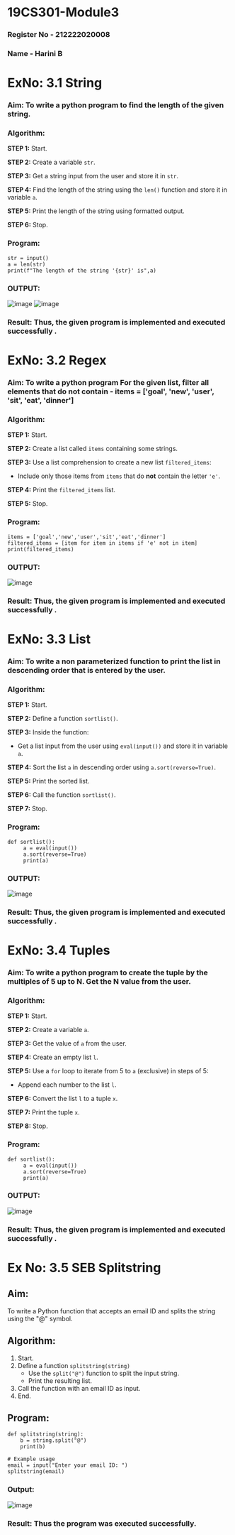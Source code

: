 # 19CS301-Module3
### Register No - 212222020008
### Name - Harini B

# ExNo: 3.1 String
### Aim: To write a python program to find the length of the given string.
### Algorithm:

**STEP 1:** Start.

**STEP 2:** Create a variable `str`.

**STEP 3:** Get a string input from the user and store it in `str`.

**STEP 4:** Find the length of the string using the `len()` function and store it in variable `a`.

**STEP 5:** Print the length of the string using formatted output.

**STEP 6:** Stop.

### Program:
```
str = input()
a = len(str)
print(f"The length of the string '{str}' is",a)

```
### OUTPUT:
![image](https://github.com/user-attachments/assets/393e432a-aec8-4fa2-a0e5-6944f16108ee)
![image](https://github.com/user-attachments/assets/96104f48-849e-4133-98be-9fc0c93351f7)

### Result: Thus, the given program is implemented and executed successfully .

# ExNo: 3.2 Regex
### Aim: To write a python program For the given list, filter all elements that do not contain - items = ['goal', 'new', 'user', 'sit', 'eat', 'dinner']

### Algorithm:

**STEP 1:** Start.

**STEP 2:** Create a list called `items` containing some strings.

**STEP 3:** Use a list comprehension to create a new list `filtered_items`:
- Include only those items from `items` that do **not** contain the letter `'e'`.

**STEP 4:** Print the `filtered_items` list.

**STEP 5:** Stop.

### Program:
```
items = ['goal','new','user','sit','eat','dinner']
filtered_items = [item for item in items if 'e' not in item]
print(filtered_items)

```
### OUTPUT:
![image](https://github.com/user-attachments/assets/5cc5d231-d1fd-40ab-bf3d-739d3f7a654c)

### Result: Thus, the given program is implemented and executed successfully .

# ExNo: 3.3 List
### Aim: To write a non parameterized function to print the list in descending order that is entered by the user.
### Algorithm:

**STEP 1:** Start.

**STEP 2:** Define a function `sortlist()`.

**STEP 3:** Inside the function:
- Get a list input from the user using `eval(input())` and store it in variable `a`.

**STEP 4:** Sort the list `a` in descending order using `a.sort(reverse=True)`.

**STEP 5:** Print the sorted list.

**STEP 6:** Call the function `sortlist()`.

**STEP 7:** Stop.

### Program:
```
def sortlist():
     a = eval(input())
     a.sort(reverse=True)
     print(a)

```
### OUTPUT:
![image](https://github.com/user-attachments/assets/f5457e85-36de-4142-890d-717d2dc1ec7c)

### Result: Thus, the given program is implemented and executed successfully .

# ExNo: 3.4 Tuples
### Aim: To write a python program to create the tuple by the multiples of 5 up to N. Get the N value from the user.
### Algorithm:

**STEP 1:** Start.

**STEP 2:** Create a variable `a`.

**STEP 3:** Get the value of `a` from the user.

**STEP 4:** Create an empty list `l`.

**STEP 5:** Use a `for` loop to iterate from 5 to `a` (exclusive) in steps of 5:
- Append each number to the list `l`.

**STEP 6:** Convert the list `l` to a tuple `x`.

**STEP 7:** Print the tuple `x`.

**STEP 8:** Stop.

### Program:
```
def sortlist():
     a = eval(input())
     a.sort(reverse=True)
     print(a)

```
### OUTPUT:
![image](https://github.com/user-attachments/assets/60fa3c68-0f59-4bc5-bfc1-3629fefff45b)

### Result: Thus, the given program is implemented and executed successfully .

# Ex No: 3.5 SEB Splitstring
## Aim:
To write a Python function that accepts an email ID and splits the string using the "@" symbol.

## Algorithm:
1. Start.
2. Define a function `splitstring(string)`
   - Use the `split("@")` function to split the input string.
   - Print the resulting list.
3. Call the function with an email ID as input.
4. End.

## Program:
```
def splitstring(string):
    b = string.split("@")
    print(b)

# Example usage
email = input("Enter your email ID: ")
splitstring(email)
```
### Output:
![image](https://github.com/user-attachments/assets/0a009600-7960-4416-b407-56b63c3c5589)

### Result: Thus the program was executed successfully.


